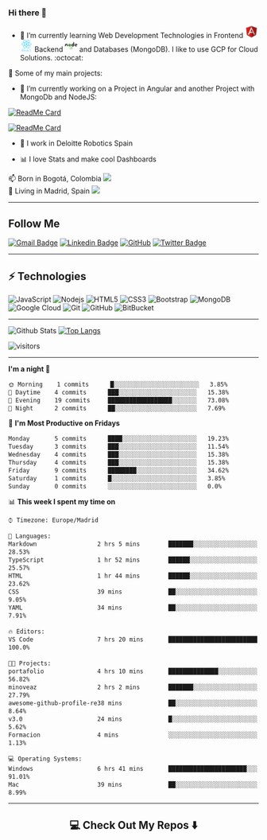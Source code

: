 ### Hi there 👋

- 🌱 I’m currently learning Web Development Technologies in Frontend <img src="https://raw.githubusercontent.com/devicons/devicon/master/icons/angularjs/angularjs-original.svg" alt="angular-js" width="25" height="25" />  <img src="https://raw.githubusercontent.com/devicons/devicon/master/icons/react/react-original-wordmark.svg" alt="react" width="25" height="25" /> Backend <img src="https://raw.githubusercontent.com/devicons/devicon/master/icons/nodejs/nodejs-original-wordmark.svg" alt="nodejs" width="25" height="25" />
 and Databases (MongoDB). I like to use GCP for Cloud Solutions. :octocat:

🚀 Some of my main projects:

- 🔭 I’m currently working on a Project in Angular and another Project with MongoDb and NodeJS:

[![ReadMe Card](https://github-readme-stats.vercel.app/api/pin/?username=minoveaz&repo=angular-web-portfolio)](https://github.com/minoveaz/angular-web-portfolio)

[![ReadMe Card](https://github-readme-stats.vercel.app/api/pin/?username=minoveaz&repo=node-app)](https://github.com/minoveaz/node-app)


-  🤖 I work in Deloitte Robotics Spain

- :bar_chart: I love Stats and make cool Dashboards

<p> 
📫  Born in Bogotá, Colombia <img src="https://image.flaticon.com/icons/svg/197/197575.svg" width="13"/>
<br>
📌  Living in Madrid, Spain <img src="https://image.flaticon.com/icons/svg/197/197593.svg" width="13"/>
</p>

<hr>

## Follow Me


[![Gmail Badge](https://img.shields.io/badge/-ing.miller.vega@gmail.com-c14438?style=flat-square&logo=Gmail&logoColor=white&link=mailto:ing.miller.vega@gmail.com)](mailto:ing.miller.vega@gmail.com)
[![Linkedin Badge](https://img.shields.io/badge/-minoveaz-blue?style=flat-square&logo=Linkedin&logoColor=white&link=https://www.linkedin.com/in/minoveaz/)](https://www.linkedin.com/in/minoveaz/)
[![GitHub](https://img.shields.io/badge/-GitHub-181717?style=flat-square&logo=github&logoColor=white&link=https://github.com/minoveaz)](https://github.com/minoveaz)
[![Twitter Badge](https://img.shields.io/badge/-@minoveaz-00acee?style=flat&logo=Twitter&logoColor=white)](https://twitter.com/intent/follow?screen_name=minoveaz "Follow on Twitter")

<hr>

## ⚡ Technologies

![JavaScript](https://img.shields.io/badge/-JavaScript-black?style=flat-square&logo=javascript)
![Nodejs](https://img.shields.io/badge/-Nodejs-black?style=flat-square&logo=Node.js)
![HTML5](https://img.shields.io/badge/-HTML5-E34F26?style=flat-square&logo=html5&logoColor=white)
![CSS3](https://img.shields.io/badge/-CSS3-1572B6?style=flat-square&logo=css3)
![Bootstrap](https://img.shields.io/badge/-Bootstrap-563D7C?style=flat-square&logo=bootstrap)
![MongoDB](https://img.shields.io/badge/-MongoDB-black?style=flat-square&logo=mongodb)
![Google Cloud](https://img.shields.io/badge/Google%20Cloud-black?style=flat-square&logo=google-cloud)
![Git](https://img.shields.io/badge/-Git-black?style=flat-square&logo=git)
![GitHub](https://img.shields.io/badge/-GitHub-181717?style=flat-square&logo=github)
![BitBucket](https://img.shields.io/badge/-BitBucket-darkblue?style=flat-square&logo=bitbucket)

<hr>

![Github Stats](https://github-readme-stats.vercel.app/api?username=minoveaz&count_private=true&show_icons=true)
[![Top Langs](https://github-readme-stats.vercel.app/api/top-langs/?username=minoveaz&layout=compact)](https://github.com/anuraghazra/github-readme-stats)

![visitors](https://visitor-badge.glitch.me/badge?page_id=minoveaz)

<hr>

<!--START_SECTION:waka-->
**I'm a night 🦉** 

```text
🌞 Morning    1 commits      █░░░░░░░░░░░░░░░░░░░░░░░░   3.85% 
🌆 Daytime    4 commits      ███░░░░░░░░░░░░░░░░░░░░░░   15.38% 
🌃 Evening    19 commits     ██████████████████░░░░░░░   73.08% 
🌙 Night      2 commits      ██░░░░░░░░░░░░░░░░░░░░░░░   7.69%

```
📅 **I'm Most Productive on Fridays** 

```text
Monday       5 commits      ████░░░░░░░░░░░░░░░░░░░░░   19.23% 
Tuesday      3 commits      ███░░░░░░░░░░░░░░░░░░░░░░   11.54% 
Wednesday    4 commits      ███░░░░░░░░░░░░░░░░░░░░░░   15.38% 
Thursday     4 commits      ███░░░░░░░░░░░░░░░░░░░░░░   15.38% 
Friday       9 commits      ████████░░░░░░░░░░░░░░░░░   34.62% 
Saturday     1 commits      █░░░░░░░░░░░░░░░░░░░░░░░░   3.85% 
Sunday       0 commits      ░░░░░░░░░░░░░░░░░░░░░░░░░   0.0%

```


📊 **This week I spent my time on** 

```text
⌚︎ Timezone: Europe/Madrid

💬 Languages: 
Markdown                 2 hrs 5 mins        ███████░░░░░░░░░░░░░░░░░░   28.53% 
TypeScript               1 hr 52 mins        ██████░░░░░░░░░░░░░░░░░░░   25.57% 
HTML                     1 hr 44 mins        ██████░░░░░░░░░░░░░░░░░░░   23.62% 
CSS                      39 mins             ██░░░░░░░░░░░░░░░░░░░░░░░   9.05% 
YAML                     34 mins             ██░░░░░░░░░░░░░░░░░░░░░░░   7.91%

🔥 Editors: 
VS Code                  7 hrs 20 mins       █████████████████████████   100.0%

🐱‍💻 Projects: 
portafolio               4 hrs 10 mins       ██████████████░░░░░░░░░░░   56.82% 
minoveaz                 2 hrs 2 mins        ███████░░░░░░░░░░░░░░░░░░   27.79% 
awesome-github-profile-re38 mins             ██░░░░░░░░░░░░░░░░░░░░░░░   8.64% 
v3.0                     24 mins             █░░░░░░░░░░░░░░░░░░░░░░░░   5.62% 
Formacion                4 mins              ░░░░░░░░░░░░░░░░░░░░░░░░░   1.13%

💻 Operating Systems: 
Windows                  6 hrs 41 mins       ██████████████████████░░░   91.01% 
Mac                      39 mins             ██░░░░░░░░░░░░░░░░░░░░░░░   8.99%

```


<!--END_SECTION:waka-->

<hr>

<h2  align="center">💻 Check Out My Repos ⬇️ </h2>

<!--
**minoveaz/minoveaz** is a ✨ _special_ ✨ repository because its `README.md` (this file) appears on your GitHub profile.

Here are some ideas to get you started:

- 🔭 I’m currently working on ...

- 👯 I’m looking to collaborate on ...
- 🤔 I’m looking for help with ...
- 💬 Ask me about ...
- 📫 How to reach me: ...
- 😄 Pronouns: ...
- ⚡ Fun fact: ...
-->

